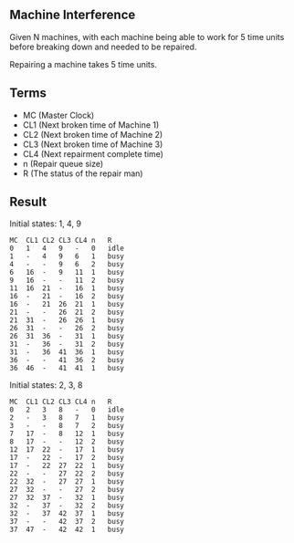 ## Machine Interference
Given N machines, with each machine being able to work
for 5 time units before breaking down and needed to be repaired.

Repairing a machine takes 5 time units.

## Terms
* MC (Master Clock)
* CL1 (Next broken time of Machine 1)
* CL2 (Next broken time of Machine 2)
* CL3 (Next broken time of Machine 3)
* CL4 (Next repairment complete time)
* n (Repair queue size)
* R (The status of the repair man)

## Result
Initial states: 1, 4, 9
```
MC	CL1	CL2	CL3	CL4	n	R
0	1	4	9	-	0	idle
1	-	4	9	6	1	busy
4	-	-	9	6	2	busy
6	16	-	9	11	1	busy
9	16	-	-	11	2	busy
11	16	21	-	16	1	busy
16	-	21	-	16	2	busy
16	-	21	26	21	1	busy
21	-	-	26	21	2	busy
21	31	-	26	26	1	busy
26	31	-	-	26	2	busy
26	31	36	-	31	1	busy
31	-	36	-	31	2	busy
31	-	36	41	36	1	busy
36	-	-	41	36	2	busy
36	46	-	41	41	1	busy
```

Initial states: 2, 3, 8
```
MC	CL1	CL2	CL3	CL4	n	R
0	2	3	8	-	0	idle
2	-	3	8	7	1	busy
3	-	-	8	7	2	busy
7	17	-	8	12	1	busy
8	17	-	-	12	2	busy
12	17	22	-	17	1	busy
17	-	22	-	17	2	busy
17	-	22	27	22	1	busy
22	-	-	27	22	2	busy
22	32	-	27	27	1	busy
27	32	-	-	27	2	busy
27	32	37	-	32	1	busy
32	-	37	-	32	2	busy
32	-	37	42	37	1	busy
37	-	-	42	37	2	busy
37	47	-	42	42	1	busy
```
